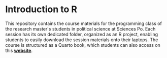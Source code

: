 # Introduction to R

This repository contains the course materials for the programming class of the research master's students in political science at Sciences Po. Each session has its own dedicated folder, organized as an R project, enabling students to easily download the session materials onto their laptops. The course is structured as a Quarto book, which students can also access on this [**website**](https://malojan.github.io/2024_intro_r/).
